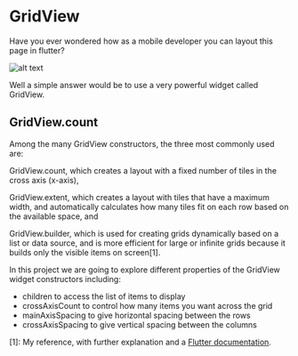 # GridView

Have you ever wondered how as a mobile developer you can layout this page in flutter?

![alt text](https://images-pw.pixieset.com/elementfield/329386163/2-3bc29ac8-1500.png)

Well a simple answer would be to use a very powerful widget called GridView.

## GridView.count

Among the many GridView constructors, the three most commonly used are:

GridView.count, which creates a layout with a fixed number of tiles in the cross axis (x-axis),

GridView.extent, which creates a layout with tiles that have a maximum width, and automatically calculates how many tiles fit on each row based on the available space, and

GridView.builder, which is used for creating grids dynamically based on a list or data source, and is more efficient for large or infinite grids because it builds only the visible items on screen[1].

In this project we are going to explore different properties of the GridView widget constructors including:

- children to access the list of items to display
- crossAxisCount to control how many items you want across the grid
- mainAxisSpacing to give horizontal spacing between the rows
- crossAxisSpacing to give vertical spacing between the columns

[1]: My reference, with further explanation and a [Flutter documentation](https://docs.flutter.dev/).
